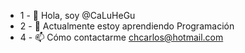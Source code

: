 - 1 - 👋 Hola, soy @CaLuHeGu
- 2 - 🌱 Actualmente estoy aprendiendo Programación
- 4 - 📫 Cómo contactarme chcarlos@hotmail.com

<!---
CaLuHeGu/CaLuHeGu is a ✨ special ✨ repository because its `README.md` (this file) appears on your GitHub profile.
You can click the Preview link to take a look at your changes.
--->
